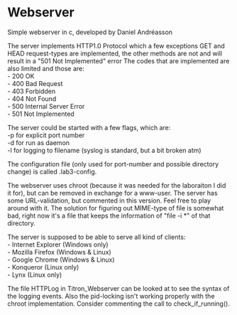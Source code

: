 # Webserver

Simple webserver in c, developed by Daniel Andréasson

The server implements HTTP1.0 Protocol which a few exceptions
GET and HEAD request-types are implemented, the other methods are not and will result in a "501 Not Implemented" error
The codes that are implemented are also limited and those are:<br>
	- 200 OK<br>
	- 400 Bad Request<br>
	- 403 Forbidden<br>
	- 404 Not Found<br>
	- 500 Internal Server Error<br>
	- 501 Not Implemented<br>

The server could be started with a few flags, which are:<br>
	-p <port> for explicit port number<br>
	-d for run as daemon<br>
	-l <filename> for logging to filename (syslog is standard, but a bit broken atm)<br>
	
The configuration file (only used for port-number and possible directory change) is called .lab3-config.
	
The webserver uses chroot (because it was needed for the laboraiton I did it for), but can be removed in exchange for a www-user.
The server has some URL-validation, but commented in this version. Feel free to play around with it.
The solution for figuring out MIME-type of file is somewhat bad, right now it's a file that keeps the information of "file -i *" of that directory.

The server is supposed to be able to serve all kind of clients:<br>
	- Internet Explorer (Windows only)<br>
	- Mozilla Firefox (Windows & Linux)<br>
	- Google Chrome (Windows & Linux)<br>
	- Konqueror (Linux only)<br>
	- Lynx (Linux only)<br>
	
The file HTTPLog in Titron_Webserver can be looked at to see the syntax of the logging events.
Also the pid-locking isn't working properly with the chroot implementation. Consider commenting the call to check_if_running().
